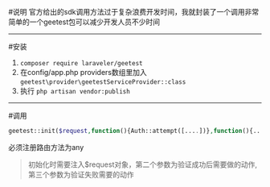 #说明
官方给出的sdk调用方法过于复杂浪费开发时间，我就封装了一个调用非常简单的一个geetest包可以减少开发人员不少时间
***
#安装
1. ```composer require laraveler/geetest```
2. 在config/app.php providers数组里加入`geetest\provider\geetestServiceProvider::class`
3. 执行 `php artisan vendor:publish`

***
#调用
```php
geetest::init($request,function(){Auth::attempt([....])},function(){....});
```
必须注册路由方法为any
>初始化时需要注入$request对象，第二个参数为验证成功后需要做的动作,第三个参数为验证失败需要的动作
